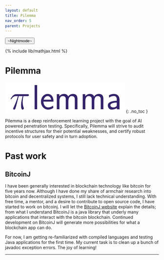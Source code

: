 ```yaml
---
layout: default
title: Pilemma
nav_order: 5
parent: Projects
---
```

<button class="btn js-toggle-dark-mode">~Nightmode~</button>

<script>
const toggleDarkMode = document.querySelector('.js-toggle-dark-mode')
const cssFile = document.querySelector('[rel="stylesheet"]')
const originalCssRef = cssFile.getAttribute('href')
const darkModeCssRef = originalCssRef.replace('just-the-docs.css', 'dark-mode-preview.css')

addEvent(toggleDarkMode, 'click', function(){
  if (cssFile.getAttribute('href') === originalCssRef) {
    cssFile.setAttribute('href', darkModeCssRef)
  } else {
    cssFile.setAttribute('href', originalCssRef)
  }
})
</script>


{% include lib/mathjax.html %}

# Pilemma 
![](/assets/pilemma_logo_small.jpg)
{: .no_toc } 

Pilemma is a deep reinforcement learning project with the goal of AI powered penetration testing. Specifically, Pilemma will strive to audit incentive structures for their potential weaknesses, and certify robust protocols for user safety and in turn adoption.  

# Past work

## BitcoinJ

I have been generally interested in blockchain technology like bitcoin for five years now. Although I have done my share of armchair research into bitcoin and decentralized systems, I still lack technical understanding. With free time, a mentor, and a desire to contribute to open source code, I have started to work on bitcoinj. I will let the [BitcoinJ website](https://bitcoinj.github.io/) explain the details; from what I understand BitcoinJ is a java library that underly many applications that interact with the bitcoin blockchain. Continued development on BitcoinJ will generate more possibilities for what a blockchain app can do.

For now, I am getting re-familiarized with compiled languages and testing Java applications for the first time. My current task is to clean up a bunch of javadoc exception errors. The joy of learning!


---



